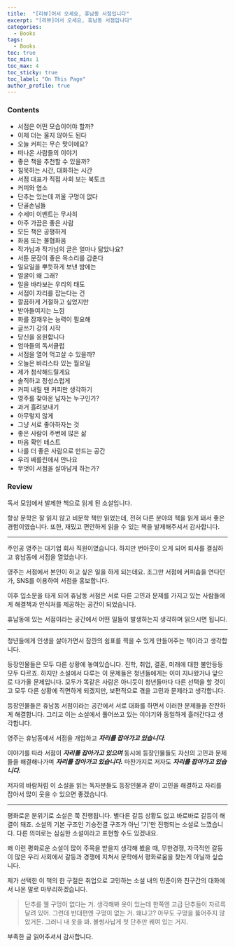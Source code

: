 ```yaml
---
title:  "[리뷰]어서 오세요, 휴남동 서점입니다"
excerpt: "[리뷰]어서 오세요, 휴남동 서점입니다"
categories:
  - Books
tags:
  - Books
toc: true
toc_min: 1
toc_max: 4
toc_sticky: true
toc_label: "On This Page"
author_profile: true
---
```


### Contents

* 서점은 어떤 모습이어야 할까?
* 이제 더는 울지 않아도 된다
* 오늘 커피는 무슨 맛이에요?
* 떠나온 사람들의 이야기
* 좋은 책을 추천할 수 있을까?
* 침묵하는 시간, 대화하는 시간
* 서점 대표가 직접 사회 보는 북토크
* 커피와 염소
* 단추는 있는데 끼울 구멍이 없다
* 단골손님들
* 수세미 이벤트는 무사히
* 아주 가끔은 좋은 사람
* 모든 책은 공평하게
* 화음 또는 불협화음
* 작가님과 작가님의 글은 얼마나 닮았나요?
* 서툰 문장이 좋은 목소리를 감춘다
* 일요일을 뿌듯하게 보낸 밤에는
* 얼굴이 왜 그래?
* 일을 바라보는 우리의 태도
* 서점이 자리를 잡는다는 건
* 깔끔하게 거절하고 싶었지만
* 받아들여지는 느낌
* 화를 잠재우는 능력이 필요해
* 글쓰기 강의 시작
* 당신을 응원합니다
* 엄마들의 독서클럽
* 서점을 열어 먹고살 수 있을까?
* 오늘은 바리스타 있는 월요일
* 제가 첨삭해드릴게요
* 솔직하고 정성스럽게
* 커피 내릴 땐 커피만 생각하기
* 영주를 찾아온 남자는 누구인가?
* 과거 흘려보내기
* 아무렇지 않게
* 그냥 서로 좋아하자는 것
* 좋은 사람이 주변에 많은 삶
* 마음 확인 테스트
* 나를 더 좋은 사람으로 만드는 공간
* 우리 베를린에서 만나요
* 무엇이 서점을 살아남게 하는가?

### Review

독서 모임에서 발제한 책으로 읽게 된 소설입니다.

항상 문학은 잘 읽지 않고 비문학 책만 읽었는데, 전혀 다른 분야의 책을 읽게 돼서 좋은 경험이였습니다. 또한, 재밌고 편안하게 읽을 수 있는 책을 발제해주셔서 감사합니다.

---

주인공 영주는 대기업 회사 직원이였습니다. 하지만 번아웃이 오게 되어 퇴사를 결심하고 휴남동에 서점을 열었습니다. 

영주는 서점에서 본인이 하고 싶은 일을 하게 되는데요. 조그만 서점에 커피숍을 연다던가, SNS를 이용하여 서점을 홍보합니다.

이후 입소문을 타게 되어 휴남동 서점은 서로 다른 고민과 문제를 가지고 있는 사람들에게 해결책과 안식처를 제공하는 공간이 되었습니다.

휴남동에 있는 서점이라는 공간에서 어떤 일들이 발생하는지 생각하며 읽으시면 됩니다.

---

청년들에게 인생을 살아가면서 잠깐의 쉼표를 찍을 수 있게 만들어주는 책이라고 생각합니다.

등장인물들은 모두 다른 상황에 놓여있습니다. 진학, 취업, 결혼, 미래에 대한 불안등등 모두 다르죠. 하지만 소설에서 다루는 이 문제들은 청년들에게는 이미 지나왔거나 앞으로 다가올 문제입니다. 모두가 똑같은 사람은 아니듯이 청년들마다 다른 선택을 할 것이고 모두 다른 상황에 직면하게 되겠지만, 보편적으로 겪을 고민과 문제라고 생각합니다.

등장인물들은 휴남동 서점이라는 공간에서 서로 대화를 하면서 이러한 문제들을 잔잔하게 해결합니다. 그리고 이는 소설에서 풀어쓰고 있는 이야기와 동일하게 흘러간다고 생각합니다.

영주는 휴남동에서 서점을 개업하고 ***자리를 잡아가고 있습니다.***

이야기를 따라 서점이 ***자리를 잡아가고 있으며*** 동시에 등장인물들도 자신의 고민과 문제들을 해결해나가며 ***자리를 잡아가고 있습니다.*** 마찬가지로 저자도 ***자리를 잡아가고 있습니다.***

저자의 바람처럼 이 소설을 읽는 독자분들도 등장인물과 같이 고민을 해결하고 자리를 잡아서 많이 웃을 수 있으면 좋겠습니다.

---

평화로운 분위기로 소설은 쭉 진행됩니다. 별다른 갈등 상황도 없고 바로바로 갈등이 해결이 돼죠. 소설의 기본 구조인 기승전결 구조가 아닌 '기'만 진행되는 소설로 느꼈습니다. 다른 의미로는 심심한 소설이라고 표현할 수도 있겠내요.

왜 이런 평화로운 소설이 많이 주목을 받을지 생각해 봤을 때, 무한경쟁, 자극적인 갈등이 많은 우리 사회에서 갈등과 경쟁에 지쳐서 문학에서 평화로움을 찾는게 아닐까 싶습니다.

제가 선택한 이 책의 한 구절은 취업으로 고민하는 소설 내의 민준이와 친구간의 대화에서 나온 말로 마무리하겠습니다.

> 단추를 꿸 구멍이 없다는 거. 생각해봐 옷이 있는데 한쪽엔 고급 단추들이 자르륵 달려 있어. 그런데 반대편엔 구멍이 없는 거. 왜냐고? 아무도 구멍을 뚫어주지 않았거든. 그러니 내 옷을 봐. 볼썽사납게 첫 단추만 꿰여 있는 거지.

부족한 글 읽어주셔서 감사합니다.
